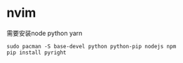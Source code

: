 # nvim
需要安装node python yarn
```shell
sudo pacman -S base-devel python python-pip nodejs npm
pip install pyright
```

